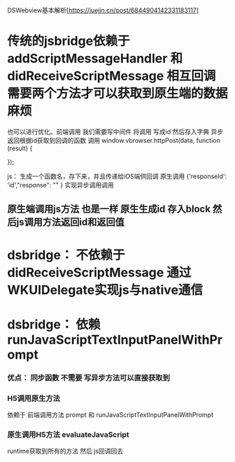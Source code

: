 
DSWebview基本解析[https://juejin.cn/post/6844904142331183117]


# 传统的jsbridge依赖于 addScriptMessageHandler 和 didReceiveScriptMessage 相互回调 需要两个方法才可以获取到原生端的数据 麻烦
 也可以进行优化。前端调用  我们需要写中间件 将调用 写成id 然后存入字典 异步返回根据id获取到回调的函数 调用
 window.vbrowser.httpPost(data, function (result) {

}); 

js： 生成一个函数名，存下来，并且传递给iOS端供回调
原生调用 {'responseId': 'id',"response": "" }
实现异步调用调用

## 原生端调用js方法 也是一样 原生生成id 存入block 然后js调用方法返回id和返回值 

# dsbridge： 不依赖于  didReceiveScriptMessage 通过WKUIDelegate实现js与native通信
# dsbridge： 依赖 runJavaScriptTextInputPanelWithPrompt

### 优点： 同步函数 不需要 写异步方法可以直接获取到

### H5调用原生方法
依赖于 前端调用方法 prompt 和 runJavaScriptTextInputPanelWithPrompt

### 原生调用H5方法 evaluateJavaScript 


runtime获取到所有的方法 然后 js回调回去
